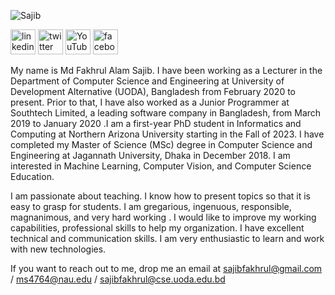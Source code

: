 
![Sajib](https://github.com/user-attachments/assets/76250c96-cf6a-4a63-9906-2bf84296d09e)







[<img src='https://cdn.jsdelivr.net/npm/simple-icons@3.0.1/icons/linkedin.svg' alt='linkedin' height='40'>](https://www.linkedin.com/in/md-fakhrul-alam-sajib/) [<img src='https://cdn.jsdelivr.net/npm/simple-icons@3.0.1/icons/twitter.svg' alt='twitter' height='40'>](https://twitter.com/FakhrulSajib) [<img src='https://cdn.jsdelivr.net/npm/simple-icons@3.0.1/icons/youtube.svg' alt='YouTube' height='40'>](https://www.youtube.com/channel/UCiFGHqoCgf3hJGJx19Tm5hw) [<img src='https://cdn.jsdelivr.net/npm/simple-icons@3.0.1/icons/facebook.svg' alt='facebook' height='40'>](https://www.facebook.com/sajibfakhrul.alam) 



My name is Md Fakhrul Alam Sajib. I have been working as a Lecturer in the Department of Computer Science and Engineering at University of Development Alternative (UODA), Bangladesh from February 2020 to present. Prior to that, I have also worked as a Junior Programmer at Southtech Limited, a leading software company in Bangladesh, from March 2019 to January 2020 .I am a first-year PhD student in Informatics and Computing at Northern Arizona University starting in the Fall of 2023. I have completed my Master of Science (MSc) degree in Computer Science and Engineering at Jagannath University, Dhaka in December 2018. I am interested in Machine Learning, Computer Vision, and Computer Science Education.

I am passionate about teaching. I know how to present topics so that it is easy to grasp for students. I am gregarious, ingenuous, responsible, magnanimous, and very hard working . I would like to improve my working capabilities, professional skills to help my organization. I have excellent technical and communication skills. I am very enthusiastic to learn and work with new technologies.

If you want to reach out to me, drop me an email at sajibfakhrul@gmail.com / ms4764@nau.edu / sajibfakhrul@cse.uoda.edu.bd















